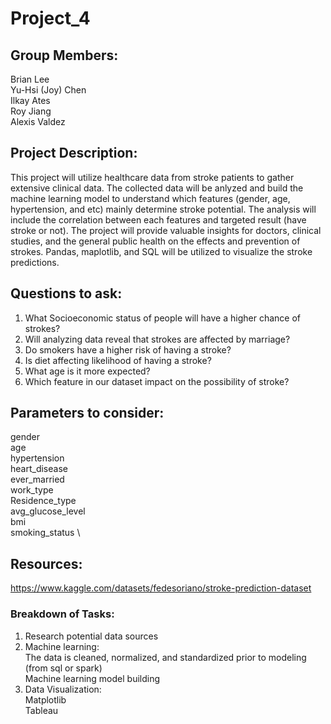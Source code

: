 # Project_4

## Group Members: 
Brian Lee \
Yu-Hsi (Joy) Chen\
Ilkay Ates\
Roy Jiang\
Alexis Valdez

## Project Description:
This project will utilize healthcare data from stroke patients to gather extensive clinical data. The collected data will be anlyzed and build the machine learning model to understand which features (gender, age, hypertension, and etc) mainly determine stroke potential. The analysis will include the correlation between each features and targeted result (have stroke or not). The project will provide valuable insights for doctors, clinical studies, and the general public health on the effects and prevention of strokes. Pandas, maplotlib, and SQL will be utilized to visualize the stroke predictions. 

## Questions to ask:
1. What Socioeconomic status of people will have a higher chance of strokes?
2. Will analyzing data reveal that strokes are affected by marriage?
3. Do smokers have a higher risk of having a stroke?
4. Is diet affecting likelihood  of having a stroke?
5. What age is it more expected?
6. Which feature in our dataset impact on the possibility of stroke? 

## Parameters to consider:
gender \
age \
hypertension \
heart_disease \
ever_married \
work_type \
Residence_type \
avg_glucose_level \
bmi \
smoking_status \ 


## Resources:
https://www.kaggle.com/datasets/fedesoriano/stroke-prediction-dataset

### Breakdown of Tasks:
1. Research potential data sources
2. Machine learning: \
  The data is cleaned, normalized, and standardized prior to modeling (from sql or spark) \
  Machine learning model building
3. Data Visualization: \
  Matplotlib \
  Tableau
